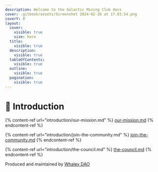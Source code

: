 ```yaml
---
description: Welcome to the Galactic Mining Club docs
cover: .gitbook/assets/Screenshot 2024-02-26 at 17.03.54.png
coverY: 0
layout:
  cover:
    visible: true
    size: hero
  title:
    visible: true
  description:
    visible: true
  tableOfContents:
    visible: true
  outline:
    visible: true
  pagination:
    visible: true
---
```


# 👋 Introduction

{% content-ref url="introduction/our-mission.md" %}
[our-mission.md](introduction/our-mission.md)
{% endcontent-ref %}

{% content-ref url="introduction/join-the-community.md" %}
[join-the-community.md](introduction/join-the-community.md)
{% endcontent-ref %}

{% content-ref url="introduction/the-council.md" %}
[the-council.md](introduction/the-council.md)
{% endcontent-ref %}

Produced and maintained by [Whaley DAO](https://whaleydao.gitbook.io/validator/)
